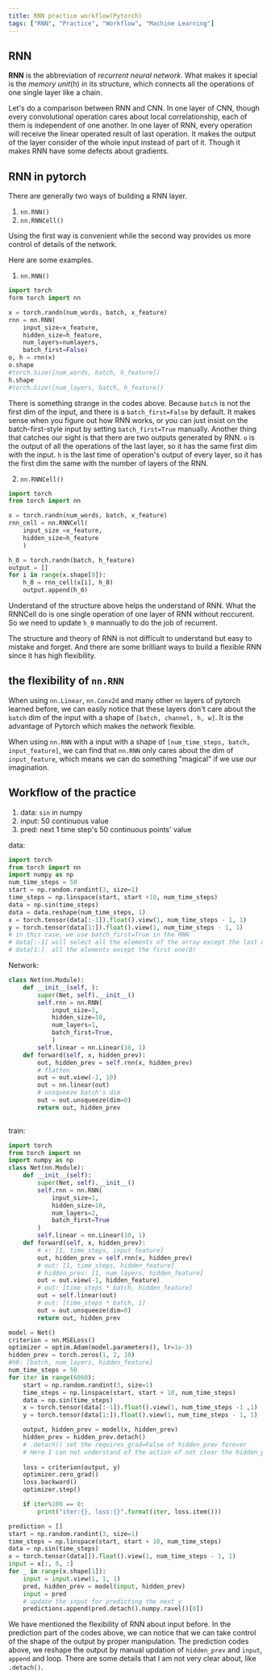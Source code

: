 ```yaml
---
title: RNN practice workflow(Pytorch)
tags: ["RNN", "Practice", "Workflow", "Machine Learning"]
---
```

## RNN
__RNN__ is the abbreviation of _recurrent neural network_. What makes it special is the _memory unit_(h) in its structure, which connects all the operations of one single layer like a chain.

Let's do a comparison between RNN and CNN. In one layer of CNN, though every convolutional operation cares about local correlationship, each of them is independent of one another. In one layer of RNN, every operation will receive the linear operated result of last operation. It makes the output of the layer consider of the whole input instead of part of it. Though it makes RNN have some defects about gradients.

## RNN in pytorch
There are generally two ways of building a RNN layer.
1. `nn.RNN()`
2. `nn.RNNCell()`

Using the first way is convenient while the second way provides us more control of details of the network.

Here are some examples.

1. `nn.RNN()`
```python
import torch
form torch import nn

x = torch.randn(num_words, batch, x_feature)
rnn = nn.RNN(
	input_size=x_feature, 
	hidden_size=h_feature, 
	num_layers=numlayers, 
	batch_first=False)
o, h = rnn(x)
o.shape
#torch.Size([num_words, batch, h_feature])
h.shape
#torch.Size([num_layers, batch, h_feature])
```

There is something strange in the codes above. Because `batch` is not the first dim of the input, and there is a `batch_first=False` by default.
It makes sense when you figure out how RNN works, or you can just insist on the batch-first-style input by setting `batch_first=True` manually.
Another thing that catches our sight is that there are two outputs generated by RNN. `o` is the output of all the operations of the last layer, so it has the same first dim with the input. `h` is the last time of operation's output of every layer, so it has the first dim  the same with the number of layers of the RNN.

2. `nn.RNNCell()`
```python
import torch
from torch import nn

x = torch.randn(num_words, batch, x_feature)
rnn_cell = nn.RNNCell(
	input_size =x_feature,
	hidden_size=h_feature
	)

h_0 = torch.randn(batch, h_feature)
output = []
for i in range(x.shape[0]):
	h_0 = rnn_cell(x[i], h_0)
	output.append(h_0)
```

Understand of the structure above helps the understand of RNN. What the RNNCell do is one single operation of one layer of RNN without reccurent. So we need to update `h_0` mannually to do the job of recurrent. 

The structure and theory of RNN is not difficult to understand but easy to mistake and forget. And there are some brilliant ways to build a flexible RNN since it has high flexibility.

## the flexibility of `nn.RNN`
When using `nn.Linear`, `nn.Conv2d` and many other `nn` layers of pytorch learned before, we can easily notice that these layers don't care about the `batch` dim of the input with a shape of `[batch, channel, h, w]`. It is the advantage of Pytorch which makes the network flexible.

When using `nn.RNN` with a input with a shape of `[num_time_steps, batch, input_feature]`, we can find that `nn.RNN` only cares about the dim of `input_feature`, which means we can do something "magical" if we use our imagination.

## Workflow of the practice

1. data: `sin` in numpy
2. input: 50 continuous value
3. pred: next 1 time step's 50 continuous points' value 

data:
```python
import torch
from torch import nn
import numpy as np
num_time_steps = 50
start = np.random.randint(3, size=1)
time_steps = np.linspace(start, start +10, num_time_steps)
data = np.sin(time_steps)
data = data.reshape(num_time_steps, 1)
x = torch.tensor(data[:-1]).float().view(1, num_time_steps - 1, 1)
y = torch.tensor(data[1:]).float().view(1, num_time_steps - 1, 1)
# in this case, we use batch_first=True in the RNN 
# data[:-1] will select all the elements of the array except the last one
# data[1:]  all the elements except the first one(0)
```
Network:

```python
class Net(nn.Module):
	def __init__(self, ):
		super(Net, self).__init__()
		self.rnn = nn.RNN(
			input_size=1,
			hidden_size=10,
			num_layers=1,
			batch_first=True,
			)
		self.linear = nn.Linear(10, 1)
	def forward(self, x, hidden_prev):
		out, hidden_prev = self.rnn(x, hidden_prev)
		# flatten
		out = out.view(-1, 10)
		out = nn.linear(out)
		# unsqueeze batch's dim
		out = out.unsqueeze(dim=0)
		return out, hidden_prev
		
```

train:
```python
import torch
from torch import nn
import numpy as np
class Net(nn.Module):
	def __init__(self):
		super(Net, self).__init__()
		self.rnn = nn.RNN(
			input_size=1,
			hidden_size=10,
			num_layers=2,
			batch_first=True
		)
		self.linear = nn.Linear(10, 1)
	def forward(self, x, hidden_prev):
		# x: [1, time_steps, input_feature]
		out, hidden_prev = self.rnn(x, hidden_prev)
		# out: [1, time_steps, hidden_feature]
		# hidden_prev: [1, num_layers, hidden_feature]
		out = out.view(-1, hidden_feature)
		# out: [time_steps * batch, hidden_feature]
		out = self.linear(out)
		# out: [time_steps * batch, 1]
		out = out.unsqueeze(dim=0)
		return out, hidden_prev

model = Net()
criterion = nn.MSELoss()
optimizer = optim.Adam(model.parameters(), lr=1e-3)
hidden_prev = torch.zeros(1, 2, 10)
#h0: [batch, num_layers, hidden_feature]
num_time_steps = 50
for iter in range(6000):
	start = np.random.randint(3, size=1)
	time_steps = np.linspace(start, start + 10, num_time_steps)
	data = np.sin(time_steps)
	x = torch.tensor(data[:-1]).float().view(1, num_time_steps -1 ,1)
	y = torch.tensor(data[1:]).float().view(1, num_time_steps - 1, 1)

	output, hidden_prev = model(x, hidden_prev)
	hidden_prev = hidden_prev.detach()
	# .detach() set the requires_grad=False of hidden_prev forever
	# Here I can not understand of the action of not clear the hidden_prev of the current loop
	
	loss = criterion(output, y)
	optimizer.zero_grad()
	loss.backward()
	optimizer.step()

	if iter%100 == 0:
		print("iter:{}, loss:{}".format(iter, loss.item()))

prediction = []
start = np.random.randint(3, size=1)
time_steps = np.linspace(start, start + 10, num_time_steps)
data = np.sin(time_steps)
x = torch.tensor(data[]).float().view(1, num_time_steps - 1, 1)
input = x[:, 0, :]
for _ in range(x.shape[1]):
	input = input.view(1, 1, 1)
	pred, hidden_prev = model(input, hidden_prev)
	input = pred
	# update the input for predicting the next y
	predictions.append(pred.detach().numpy.ravel()[0])
```

We have mentioned the flexibility of RNN about input before. In the prediction part of the codes above, we can notice that we can take control of the shape of the output by proper manipulation.
The prediction codes above, we reshape the output by manual updation of `hidden_prev` and `input`, `append` and loop. There are some details that I am not very clear about, like `.detach()`.
